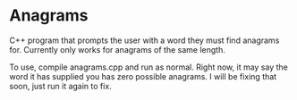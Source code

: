 # Anagrams
C++ program that prompts the user with a word they must find anagrams for. Currently only works for anagrams of the same length.

To use, compile anagrams.cpp and run as normal. Right now, it may say the word it has supplied you has zero possible anagrams.
I will be fixing that soon, just run it again to fix.
